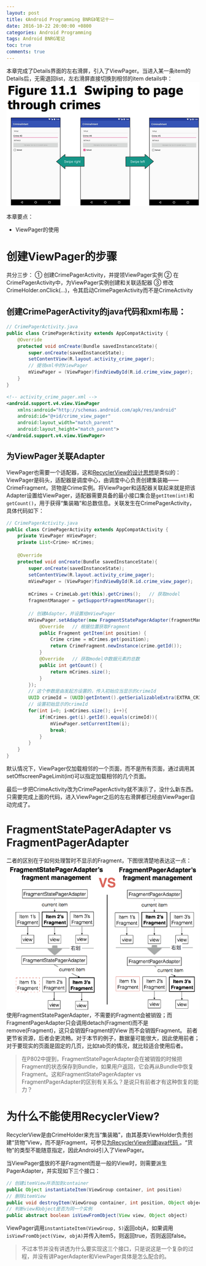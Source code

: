 ```yaml
---
layout: post
title: 《Android Programming BNRG》笔记十一
date: 2016-10-22 20:00:00 +0800
categories: Android Programming
tags: Android BNRG笔记
toc: true
comments: true
---
```

本章完成了Details界面的左右滑屏，引入了ViewPager。当进入某一条item的Details后，无需退回list，左右滑屏直接切换到相邻的item details中：
![](1022AndroidProgrammingBNRG11/img02.png)

本章要点：
- ViewPager的使用
<!-- more -->

# 创建ViewPager的步骤
共分三步：
① 创建CrimePagerActivity，并提领ViewPager实例
② 在CrimePagerActivity中，为ViewPager实例创建和关联适配器
③ 修改CrimeHolder.onClick(...)，令其启动CrimePagerActivity而不是CrimeActivity

## 创建CrimePagerActivity的java代码和xml布局：
``` java
// CrimePagerActivity.java
public class CrimePagerActivity extends AppCompatActivity {
    @Override
    protected void onCreate(Bundle savedInstanceState){
        super.onCreate(savedInstanceState);
        setContentView(R.layout.activity_crime_pager);
        // 提领xml中的ViewPager
        mViewPager = (ViewPager)findViewById(R.id.crime_view_pager);
    }
}
```
``` xml
<!-- activity_crime_pager.xml -->
<android.support.v4.view.ViewPager
    xmlns:android="http://schemas.android.com/apk/res/android"
    android:id="@+id/crime_view_pager"
    android:layout_width="match_parent"
    android:layout_height="match_parent">
</android.support.v4.view.ViewPager>
```

## 为ViewPager关联Adapter
ViewPager也需要一个适配器，这和[RecyclerView的设计思想](/2016/10/19/2017/1019AndroidProgrammingBNRG08/#RecyclerView的设计思想)是类似的：ViewPager是码头，适配器是调度中心，由调度中心负责创建集装箱——CrimeFragment，货物是Crime实例。将ViewPager和适配器关联起来就是把该Adapter设置给ViewPager，适配器需要具备的最小接口集合是`getItem(int)`和`getCount()`，用于获得“集装箱”和总数信息。关联发生在CrimePagerActivity，具体代码如下：
``` java
// CrimePagerActivity.java
public class CrimePagerActivity extends AppCompatActivity {
    private ViewPager mViewPager;
    private List<Crime> mCrimes;

    @Override
    protected void onCreate(Bundle savedInstanceState){
        super.onCreate(savedInstanceState);
        setContentView(R.layout.activity_crime_pager);
        mViewPager = (ViewPager)findViewById(R.id.crime_view_pager);

        mCrimes = CrimeLab.get(this).getCrimes();	// 获取model
        fragmentManager = getSupportFragmentManager();

        // 创建Adapter，并设置给mViewPager
        mViewPager.setAdapter(new FragmentStatePagerAdapter(fragmentManager) {
            @Override   // 根据位置获取Fragment
            public Fragment getItem(int position) {
                Crime crime = mCrimes.get(position);
                return CrimeFragment.newInstance(crime.getId());
            }
            @Override	// 获取model中数据元素的总数
            public int getCount() {	
                return mCrimes.size();
            }
        });
        // 这个参数是由发起方设置的，传入初始应当显示的crimeId
        UUID crimeId = (UUID)getIntent().getSerializableExtra(EXTRA_CRIME_ID);
        // 设置初始显示的crimeId
        for(int i=0; i<mCrimes.size(); i++){
            if(mCrimes.get(i).getId().equals(crimeId)){
                mViewPager.setCurrentItem(i);
                break;
            }
        }
    }
}
```

默认情况下，ViewPager仅加载相邻的一个页面，而不是所有页面，通过调用其setOffscreenPageLimit(int)可以指定加载相邻的几个页面。

最后一步把CrimeActivity改为CrimePagerActivity就不演示了，没什么新东西。只需要完成上面的代码，进入ViewPager之后的左右滑屏都已经由ViewPager自动完成了。

# FragmentStatePagerAdapter vs FragmentPagerAdapter
二者的区别在于如何处理暂时不显示的Fragment，下图很清楚地表达这一点：
![](1022AndroidProgrammingBNRG11/img01.png)
使用FragmentStatePagerAdapter，不需要的Fragment会被销毁；而FragmentPagerAdapter只会调用detach(Fragment)而不是remove(Fragment)，这只会销毁Fragment的View 而不会销毁Fragment。
前者更节省资源，后者会更流畅。对于本节的例子，数据量可能很大，因此使用前者；对于要现实的页面是固定的几页，比如tab页的情况，就比较适合使用后者。

> 在P802中提到，FragmentStatePagerAdapter会在被销毁的时候把Fragment的状态保存到Bundle，如果用户返回，它会再从Bundle中恢复Fragment。这和FragmentStatePagerAdapter vs FragmentPagerAdapter的区别有关系么？是说只有前者才有这种恢复的能力？

# 为什么不能使用RecyclerView?
RecyclerView是由CrimeHolder来充当“集装箱”，由其基类ViewHolder负责创建“货物”View，而不是Fragment，可参见[为RecyclerView创建java代码
](/2016/10/19/2017/1019AndroidProgrammingBNRG08/#为RecyclerView创建java代码)。“货物”的类型不能随意指定，因此Android引入了ViewPager。

当ViewPager盛放的不是Fragment而是一般的View时，则需要派生PagerAdapter，并实现如下三个接口：
``` java
// 创建itemView并添加到container
public Object instantiateItem(ViewGroup container, int position)
// 删除itemView
public void destroyItem(ViewGroup container, int position, Object object)
// 判断view和object是否为同一个实例
public abstract boolean isViewFromObject(View view, Object object)
```
ViewPager调用`instantiateItem(ViewGroup, 5)`返回objA，如果调用`isViewFromObject(View, objA)`并传入item5，则返回true，否则返回false。

> 不过本节并没有讲透为什么要实现这三个接口，只是说这是一个复杂的过程，并没有讲PagerAdapter和ViewPager具体是怎么配合的。


